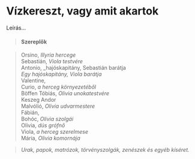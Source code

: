 <!-- ======================================================================
--- Search engine
title:          Vízkereszt, vagy amit akartok
keywords:       vízkereszt, akar, vígjáték
description:    William Shakespeare: Vízkereszt, vagy amit akartok.
--- Menu system
order:          150
text:           Vízkereszt, vagy amit akartok
hidden:         false
umbel:          false
--- Page properties
id:             /comedies/twelfth-night
document:       
layout:         layout-2-left
$-left:         play-list
searchable:     true
======================================================================= -->

# Vízkereszt, vagy amit akartok

Leírás...

>   #### Szereplők
    
>   Orsino, _Illyria hercege_  
    Sebastián, _Viola testvére_  
    Antonio, _hajóskapitány, Sebastián barátja  
    _Egy hajóskapitány, Viola barátja_  
    Valentine,  
    Curio, _a herceg környezetéből_  
    Böffen Tóbiás, _Olivia unokatestvére_  
    Keszeg Andor  
    Malvólió, _Olivia udvarmestere_  
    Fábián,  
    Bohóc, _Olivia szolgái_  
    Olivia, _dús grófnő_  
    Viola, _a herceg szerelmese_  
    Mária, _Olivia komornája_
    
>   _Urak, papok, matrózok, törvényszolgák, zenészek és egyéb kíséret._
